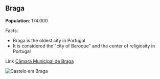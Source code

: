 ## Braga

**Population**: 174.000

Facts:
- Braga is the oldest city in Portugal
- It is considered the "city of Baroque" and the center of religiosity in Portugal

Link
[Câmara Municipal de Braga](https://www.cm-braga.pt/pt)

![Castelo em Braga](https://bragacool.com/sites/default/files/styles/ny_article_horizontal__w720xh480_watermark/public/55437890_2405234062841100_3395103357507993600_n.jpg?itok=iGs_-_lz)